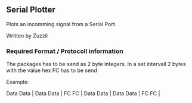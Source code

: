 ## Serial Plotter

Plots an incomming signal from a Serial Port.

Written by Zuzzil

### Required Format / Protocoll information

The packages has to be send as 2 byte integers. In a set intervall 2 bytes with the value hex FC has to be send

Example:

Data Data | Data Data | FC FC | Data Data | Data Data | FC FC |